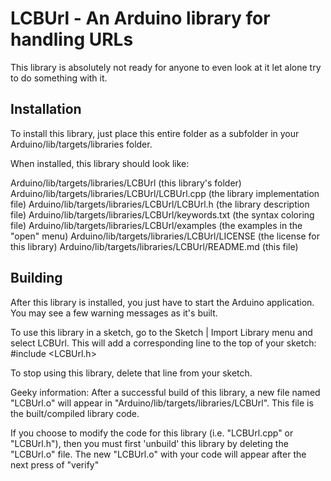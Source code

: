 # LCBUrl - An Arduino library for handling URLs

This library is absolutely not ready for anyone to even look at it let alone try to do something with it.

Installation
--------------------------------------------------------------------------------

To install this library, just place this entire folder as a subfolder in your
Arduino/lib/targets/libraries folder.

When installed, this library should look like:

Arduino/lib/targets/libraries/LCBUrl                (this library's folder)
Arduino/lib/targets/libraries/LCBUrl/LCBUrl.cpp     (the library implementation file)
Arduino/lib/targets/libraries/LCBUrl/LCBUrl.h       (the library description file)
Arduino/lib/targets/libraries/LCBUrl/keywords.txt   (the syntax coloring file)
Arduino/lib/targets/libraries/LCBUrl/examples       (the examples in the "open" menu)
Arduino/lib/targets/libraries/LCBUrl/LICENSE        (the license for this library)
Arduino/lib/targets/libraries/LCBUrl/README.md      (this file)

Building
--------------------------------------------------------------------------------

After this library is installed, you just have to start the Arduino application.
You may see a few warning messages as it's built.

To use this library in a sketch, go to the Sketch | Import Library menu and
select LCBUrl.  This will add a corresponding line to the top of your sketch:
#include <LCBUrl.h>

To stop using this library, delete that line from your sketch.

Geeky information:
After a successful build of this library, a new file named "LCBUrl.o" will appear
in "Arduino/lib/targets/libraries/LCBUrl". This file is the built/compiled library
code.

If you choose to modify the code for this library (i.e. "LCBUrl.cpp" or "LCBUrl.h"),
then you must first 'unbuild' this library by deleting the "LCBUrl.o" file. The
new "LCBUrl.o" with your code will appear after the next press of "verify"
